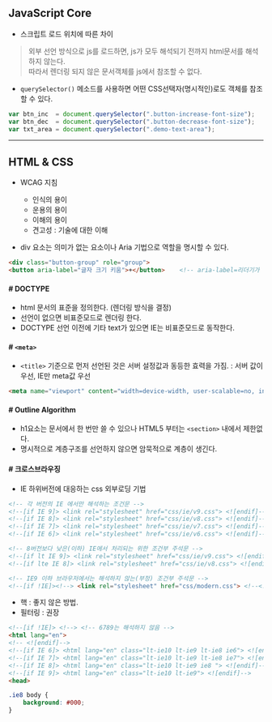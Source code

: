 ## JavaScript Core

* 스크립트 로드 위치에 따른 차이

> 외부 선언 방식으로 js를 로드하면, js가 모두 해석되기 전까지 html문서를 해석하지 않는다.<br>
> 따라서 렌더링 되지 않은 문서객체를 js에서 참조할 수 없다.

* `querySelector()` 메소드를 사용하면 어떤 CSS선택자(명시적인)로도 객체를 참조할 수 있다. 
```js
var btn_inc  = document.querySelector(".button-increase-font-size");
var btn_dec  = document.querySelector(".button-decrease-font-size");
var txt_area = document.querySelector(".demo-text-area");
```

---

## HTML & CSS

* WCAG 지침
    - 인식의 용이
    - 운용의 용이
    - 이해의 용이
    - 견고성 : 기술에 대한 이해

* div 요소는 의미가 없는 요소이나 Aria 기법으로 역할을 명시할 수 있다.
```html
<div class="button-group" role="group">
<button aria-label="글자 크기 키움">+</button>    <!-- aria-label=리더기가 읽어줌 -->
```

#### # DOCTYPE
* html 문서의 표준을 정의한다. (렌더링 방식을 결정)
* 선언이 없으면 비표준모드로 렌더링 한다.
* DOCTYPE 선언 이전에 기타 text가 있으면 IE는 비표준모드로 동작한다.

#### # `<meta>` 
* `<title>` 기준으로 먼저 선언된 것은 서버 설정값과 동등한 효력을 가짐. 
: 서버 값이 우선, IE만 meta값 우선

```html
<meta name="viewport" content="width=device-width, user-scalable=no, initial-scale=1.0, maximum-scale=1.0, minimum-scale=1.0">
```
 
#### # Outline Algorithm
* h1요소는 문서에서 한 번만 쓸 수 있으나 HTML5 부터는 `<section>` 내에서 제한없다.
* 명시적으로 계층구조를 선언하지 않으면 암묵적으로 계층이 생긴다.

#### # 크로스브라우징 
* IE 하위버전에 대응하는 css 외부로딩 기법
```html
<!-- 각 버전의 IE 에서만 해석하는 조건문 -->
<!--[if IE 9]> <link rel="stylesheet" href="css/ie/v9.css"> <![endif]-->
<!--[if IE 8]> <link rel="stylesheet" href="css/ie/v8.css"> <![endif]-->
<!--[if IE 7]> <link rel="stylesheet" href="css/ie/v7.css"> <![endif]-->
<!--[if IE 6]> <link rel="stylesheet" href="css/ie/v6.css"> <![endif]-->

<!-- 8버전보다 낮은(이하) IE에서 처리되는 위한 조건부 주석문 -->
<!--[if lt IE 9]> <link rel="stylesheet" href="css/ie/v9.css"> <![endif]-->
<!--[if lte IE 8]> <link rel="stylesheet" href="css/ie/v8.css"> <![endif]-->

<!-- IE9 이하 브라우저에서는 해석하지 않는(부정) 조건부 주석문 -->
<!--[if !IE]><!--> <link rel="stylesheet" href="css/modern.css"> <!--<![endif]-->
```

* 핵 : 좋지 않은 방법.
* 필터링 : 권장
```html
<!--[if !IE]> <!--> <!-- 6789는 해석하지 않음 -->
<html lang="en">
<!-- <![endif]-->
<!--[if IE 6]> <html lang="en" class="lt-ie10 lt-ie9 lt-ie8 ie6"> <![endif]-->
<!--[if IE 7]> <html lang="en" class="lt-ie10 lt-ie9 lt-ie8 ie7"> <![endif]-->
<!--[if IE 8]> <html lang="en" class="lt-ie10 lt-ie9 ie8 "> <![endif]-->
<!--[if IE 9]> <html lang="en" class="lt-ie10 lt-ie9"> <![endif]-->
<head>
```

```css
.ie8 body {
    background: #000;
}
```

